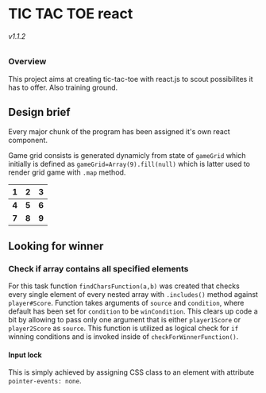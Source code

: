 TIC TAC TOE react
=======
###### v1.1.2

### Overview

   This project aims at creating tic-tac-toe with react.js
   to scout possibilites it has to offer.
   Also training ground.

## Design brief

   Every major chunk of the program has been assigned it's own
   react component.

   Game grid consists is generated dynamicly from state of `gameGrid` which initially is defined as `gameGrid=Array(9).fill(null)`
   which is latter used to render grid game with `.map` method.

 **1** | **2** | **3**
 :---: |:---:| :---:
 **4** | **5** | **6**
 **7** | **8** | **9**

## Looking for winner
### Check if array contains all specified elements

For this task function `findCharsFunction(a,b)` was created that checks every single element of every nested array with `.includes()` method against `player#Score`. Function takes arguments of `source` and `condition`, where default has been set for `condition` to be `winCondition`. This clears up code a bit by allowing to pass only one argument that is either `player1Score` or `player2Score` as `source`.
This function is utilized as logical check for `if` winning conditions and is invoked inside of `checkForWinnerFunction()`.

#### Input lock
This is simply achieved by assigning CSS class to an element with attribute `pointer-events: none`.
